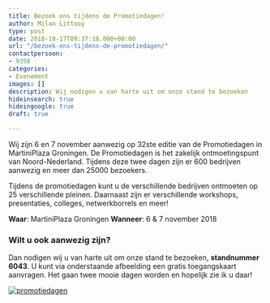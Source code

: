 ```yaml
---
title: Bezoek ons tijdens de Promotiedagen!
author: Milan Littooy
type: post
date: 2018-10-17T09:37:18.000+00:00
url: "/bezoek-ons-tijdens-de-promotiedagen/"
contactpersoon:
- 9358
categories:
- Evenement
images: []
description: Wij nodigen u van harte uit om onze stand te bezoeken
hideinsearch: true
hideingoogle: true
draft: true

---
```

Wij zijn 6 en 7 november aanwezig op 32ste editie van de Promotiedagen in MartiniPlaza Groningen. De Promotiedagen is het zakelijk ontmoetingspunt van Noord-Nederland. Tijdens deze twee dagen zijn er 600 bedrijven aanwezig en meer dan 25000 bezoekers. <!--more-->

Tijdens de promotiedagen kunt u de verschillende bedrijven ontmoeten op 25 verschillende pleinen. Daarnaast zijn er verschillende workshops, presentaties, colleges, netwerkborrels en meer!

**Waar**: MartiniPlaza Groningen
**Wanneer**: 6 & 7 november 2018

### Wilt u ook aanwezig zijn?
Dan nodigen wij u van harte uit om onze stand te bezoeken, **standnummer 6043**. U kunt via onderstaande afbeelding een gratis toegangskaart aanvragen. Het gaan twee mooie dagen worden en hopelijk zie ik u daar!

<a href="https://www.promotiedagen.nl/toegangskaart/callvoiptelefonie/" target="_blank"><img src="https://res.cloudinary.com/callvoip/image/upload/v1556647042/emailbanner1.png" alt="promotiedagen" /></a>